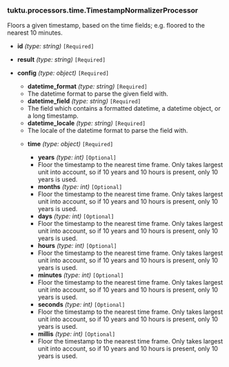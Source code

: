 ### tuktu.processors.time.TimestampNormalizerProcessor
Floors a given timestamp, based on the time fields; e.g. floored to the nearest 10 minutes.

  * **id** *(type: string)* `[Required]`

  * **result** *(type: string)* `[Required]`

  * **config** *(type: object)* `[Required]`

    * **datetime_format** *(type: string)* `[Required]`
    - The datetime format to parse the given field with.

    * **datetime_field** *(type: string)* `[Required]`
    - The field which contains a formatted datetime, a datetime object, or a long timestamp.

    * **datetime_locale** *(type: string)* `[Required]`
    - The locale of the datetime format to parse the field with.

    * **time** *(type: object)* `[Required]`

      * **years** *(type: int)* `[Optional]`
      - Floor the timestamp to the nearest time frame. Only takes largest unit into account, so if 10 years and 10 hours is present, only 10 years is used.

      * **months** *(type: int)* `[Optional]`
      - Floor the timestamp to the nearest time frame. Only takes largest unit into account, so if 10 years and 10 hours is present, only 10 years is used.

      * **days** *(type: int)* `[Optional]`
      - Floor the timestamp to the nearest time frame. Only takes largest unit into account, so if 10 years and 10 hours is present, only 10 years is used.

      * **hours** *(type: int)* `[Optional]`
      - Floor the timestamp to the nearest time frame. Only takes largest unit into account, so if 10 years and 10 hours is present, only 10 years is used.

      * **minutes** *(type: int)* `[Optional]`
      - Floor the timestamp to the nearest time frame. Only takes largest unit into account, so if 10 years and 10 hours is present, only 10 years is used.

      * **seconds** *(type: int)* `[Optional]`
      - Floor the timestamp to the nearest time frame. Only takes largest unit into account, so if 10 years and 10 hours is present, only 10 years is used.

      * **millis** *(type: int)* `[Optional]`
      - Floor the timestamp to the nearest time frame. Only takes largest unit into account, so if 10 years and 10 hours is present, only 10 years is used.

